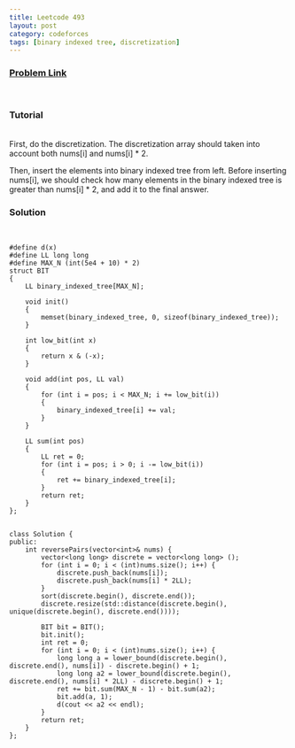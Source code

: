 ```yaml
---
title: Leetcode 493
layout: post
category: codeforces
tags: [binary indexed tree, discretization]
---
```



### [Problem Link](https://leetcode.com/problems/reverse-pairs/)
<br/>

### Tutorial  
<br/>
First, do the discretization. The discretization array should taken into account both nums[i] and nums[i] * 2.

Then, insert the elements into binary indexed tree from left.
Before inserting nums[i], we should check how many elements in the binary indexed tree is greater than nums[i] * 2, and add it to the final answer.
<br/>


### Solution  
<br/>

	#define d(x) 
	#define LL long long
	#define MAX_N (int(5e4 + 10) * 2)
	struct BIT
	{
		LL binary_indexed_tree[MAX_N];
	
		void init()
		{
			memset(binary_indexed_tree, 0, sizeof(binary_indexed_tree));
		}
	
		int low_bit(int x)
		{
			return x & (-x);
		}
	
		void add(int pos, LL val)
		{
			for (int i = pos; i < MAX_N; i += low_bit(i))
			{
				binary_indexed_tree[i] += val;
			}
		}
	
		LL sum(int pos)
		{
			LL ret = 0;
			for (int i = pos; i > 0; i -= low_bit(i))
			{
				ret += binary_indexed_tree[i];
			}
			return ret;
		}
	};
	
	
	class Solution {
	public:
	    int reversePairs(vector<int>& nums) {
	        vector<long long> discrete = vector<long long> ();
	        for (int i = 0; i < (int)nums.size(); i++) {
	            discrete.push_back(nums[i]);
	            discrete.push_back(nums[i] * 2LL);
	        }
	        sort(discrete.begin(), discrete.end());
	        discrete.resize(std::distance(discrete.begin(), unique(discrete.begin(), discrete.end())));
	        
	        BIT bit = BIT();
	        bit.init();
	        int ret = 0;
	        for (int i = 0; i < (int)nums.size(); i++) {
	            long long a = lower_bound(discrete.begin(), discrete.end(), nums[i]) - discrete.begin() + 1;
	            long long a2 = lower_bound(discrete.begin(), discrete.end(), nums[i] * 2LL) - discrete.begin() + 1;
	            ret += bit.sum(MAX_N - 1) - bit.sum(a2);
	            bit.add(a, 1);
	            d(cout << a2 << endl);
	        }
	        return ret;
	    }
	};
